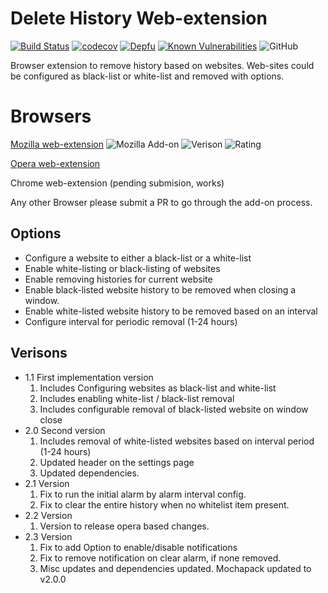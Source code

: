 # Delete History Web-extension

[![Build Status](https://travis-ci.org/dsrini-open/history-delete.svg?branch=master)](https://travis-ci.org/dsrini-open/history-delete)
[![codecov](https://codecov.io/gh/dsrini-open/history-delete/branch/master/graph/badge.svg)](https://codecov.io/gh/dsrini-open/history-delete)
[![Depfu](https://badges.depfu.com/badges/f0c225a7204b4fe4716cee19f4817062/overview.svg)](https://depfu.com/github/dsrini-open/history-delete?project_id=10784)
[![Known Vulnerabilities](https://snyk.io/test/github/dsrini-open/history-delete/badge.svg?targetFile=package.json)](https://snyk.io/test/github/dsrini-open/history-delete?targetFile=package.json)
![GitHub](https://img.shields.io/github/license/dsrini-open/history-delete)

Browser extension to remove history based on websites. Web-sites could be configured as black-list or white-list and removed with options.

# Browsers
[Mozilla web-extension] ![Mozilla Add-on](https://img.shields.io/amo/users/delete-history) ![Verison](https://img.shields.io/amo/v/delete-history) ![Rating](https://img.shields.io/amo/stars/delete-history)

[Opera web-extension]

Chrome web-extension (pending submision, works)

Any other Browser please submit a PR to go through the add-on process.

## Options
* Configure a website to either a black-list or a white-list
* Enable white-listing or black-listing of websites
* Enable removing histories for current website
* Enable black-listed website history to be removed when closing a window.
* Enable white-listed website history to be removed based on an interval
* Configure interval for periodic removal (1-24 hours)

## Verisons
* 1.1 First implementation version
  1. Includes Configuring websites as black-list and white-list
  2. Includes enabling white-list / black-list removal
  3. Includes configurable removal of black-listed website on window close
* 2.0 Second version
  1. Includes removal of white-listed websites based on interval period (1-24 hours)
  2. Updated header on the settings page
  2. Updated dependencies.
* 2.1 Version
  1. Fix to run the initial alarm by alarm interval config.
  2. Fix to clear the entire history when no whitelist item present.
* 2.2 Version
  1. Version to release opera based changes.
* 2.3 Version
  1. Fix to add Option to enable/disable notifications
  2. Fix to remove notification on clear alarm, if none removed.
  3. Misc updates and dependencies updated. Mochapack updated to v2.0.0

[Mozilla web-extension]: https://addons.mozilla.org/en-US/firefox/addon/delete-history/
[Opera web-extension]: https://addons.opera.com/en/extensions/details/delete-history/
